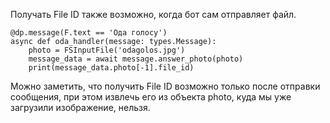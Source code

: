 Получать File ID также возможно, когда бот сам отправляет файл.

    @dp.message(F.text == 'Ода голосу')
    async def oda_handler(message: types.Message):
        photo = FSInputFile('odagolos.jpg')
        message_data = await message.answer_photo(photo)
        print(message_data.photo[-1].file_id)

Можно заметить, что получить File ID возможно только после отправки сообщения, при этом извлечь его из объекта photo, куда мы уже загрузили изображение, нельзя.
